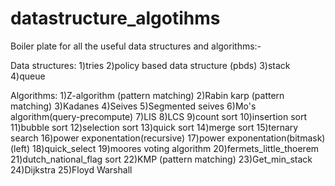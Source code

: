 # datastructure_algotihms
Boiler plate for all the useful data structures and algorithms:-

Data structures:
1)tries 
2)policy based data structure (pbds)
3)stack
4)queue

Algorithms:
1)Z-algorithm (pattern matching)
2)Rabin karp (pattern matching)
3)Kadanes 
4)Seives 
5)Segmented seives 
6)Mo's algorithm(query-precompute)
7)LIS 
8)LCS
9)count sort
10)insertion sort
11)bubble sort
12)selection sort 
13)quick sort
14)merge sort 
15)ternary search
16)power exponentation(recursive)
17)power exponentation(bitmask) (left)
18)quick_select
19)moores voting algorithm
20)fermets_little_thoerem
21)dutch_national_flag sort
22)KMP (pattern matching)
23)Get_min_stack
24)Dijkstra 
25)Floyd Warshall
